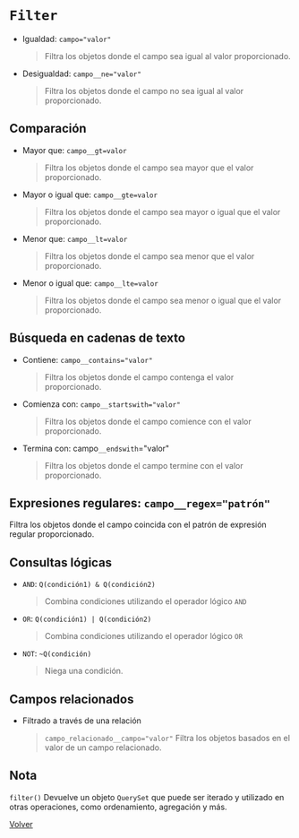 # `Filter`

- Igualdad: `campo="valor"`
    > Filtra los objetos donde el campo sea igual al valor proporcionado.

- Desigualdad: `campo__ne="valor"`
    > Filtra los objetos donde el campo no sea igual al valor proporcionado.

## Comparación

- Mayor que: `campo__gt=valor`
    > Filtra los objetos donde el campo sea mayor que el valor proporcionado.

- Mayor o igual que: `campo__gte=valor`
    > Filtra los objetos donde el campo sea mayor o igual que el valor proporcionado.

- Menor que: `campo__lt=valor`
    > Filtra los objetos donde el campo sea menor que el valor proporcionado.

- Menor o igual que: `campo__lte=valor`
    > Filtra los objetos donde el campo sea menor o igual que el valor proporcionado.

## Búsqueda en cadenas de texto

- Contiene: `campo__contains="valor"`
    > Filtra los objetos donde el campo contenga el valor proporcionado.

- Comienza con: `campo__startswith="valor"`
    > Filtra los objetos donde el campo comience con el valor proporcionado.

- Termina con: campo`__endswith`="valor"
    > Filtra los objetos donde el campo termine con el valor proporcionado.

## Expresiones regulares: `campo__regex="patrón"`

Filtra los objetos donde el campo coincida con el patrón de expresión regular proporcionado.

## Consultas lógicas

- `AND`: `Q(condición1) & Q(condición2)`
    > Combina condiciones utilizando el operador lógico `AND`
- `OR`: `Q(condición1) | Q(condición2)`
    > Combina condiciones utilizando el operador lógico `OR`
- `NOT`: `~Q(condición)`
    > Niega una condición.

## Campos relacionados

- Filtrado a través de una relación
    > `campo_relacionado__campo="valor"`
    Filtra los objetos basados en el valor de un campo relacionado.

## Nota

`filter()` Devuelve un objeto `QuerySet` que puede ser iterado y utilizado en otras operaciones, como ordenamiento, agregación y más.

[Volver](../README.md)